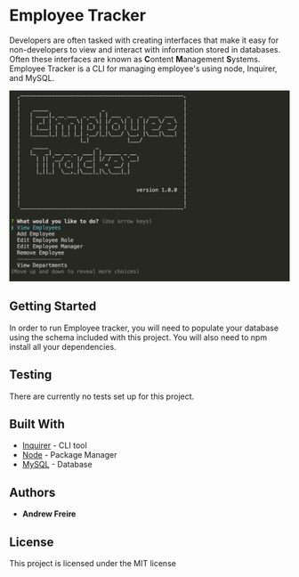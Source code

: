 # Employee Tracker

Developers are often tasked with creating interfaces that make it easy for non-developers to view and interact with information stored in databases. Often these interfaces are known as **C**ontent **M**anagement **S**ystems. Employee Tracker is a CLI for managing employee's using node, Inquirer, and MySQL.

![Employee_Tracker](./EmployeeTracker.png)

## Getting Started

In order to run Employee tracker, you will need to populate your database using the schema included with this project. You will also need to npm install all your dependencies.

## Testing
There are currently no tests set up for this project.

## Built With
* [Inquirer](https://www.npmjs.com/package/inquirer) - CLI tool
* [Node](https://nodejs.org/) - Package Manager
* [MySQL](https://www.mysql.com/) - Database


## Authors

* **Andrew Freire** 

## License

This project is licensed under the MIT license





